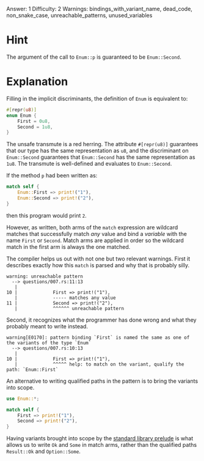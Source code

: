 Answer: 1
Difficulty: 2
Warnings: bindings_with_variant_name, dead_code, non_snake_case, unreachable_patterns, unused_variables

# Hint

The argument of the call to `Enum::p` is guaranteed to be `Enum::Second`.

# Explanation

Filling in the implicit discriminants, the definition of `Enum` is equivalent
to:

```rust
#[repr(u8)]
enum Enum {
    First = 0u8,
    Second = 1u8,
}
```

The unsafe transmute is a red herring. The attribute `#[repr(u8)]` guarantees
that our type has the same representation as `u8`, and the discriminant on
`Enum::Second` guarantees that `Enum::Second` has the same representation as
`1u8`. The transmute is well-defined and evaluates to `Enum::Second`.

If the method `p` had been written as:

```rust
match self {
    Enum::First => print!("1"),
    Enum::Second => print!("2"),
}
```

then this program would print `2`.

However, as written, both arms of the `match` expression are wildcard matches
that successfully match *any* value and bind a *variable* with the name `First`
or `Second`. Match arms are applied in order so the wildcard match in the first
arm is always the one matched.

The compiler helps us out with not one but two relevant warnings. First it
describes exactly how this `match` is parsed and why that is probably silly.

```
warning: unreachable pattern
  --> questions/007.rs:11:13
   |
10 |             First => print!("1"),
   |             ----- matches any value
11 |             Second => print!("2"),
   |             ^^^^^^ unreachable pattern
```

Second, it recognizes what the programmer has done wrong and what they probably
meant to write instead.

```
warning[E0170]: pattern binding `First` is named the same as one of the variants of the type `Enum`
  --> questions/007.rs:10:13
   |
10 |             First => print!("1"),
   |             ^^^^^ help: to match on the variant, qualify the path: `Enum::First`
```

An alternative to writing qualified paths in the pattern is to bring the
variants into scope.

```rust
use Enum::*;

match self {
    First => print!("1"),
    Second => print!("2"),
}
```

Having variants brought into scope by the [standard library prelude][prelude] is
what allows us to write `Ok` and `Some` in match arms, rather than the qualified
paths `Result::Ok` and `Option::Some`.

[prelude]: https://doc.rust-lang.org/std/prelude/index.html
